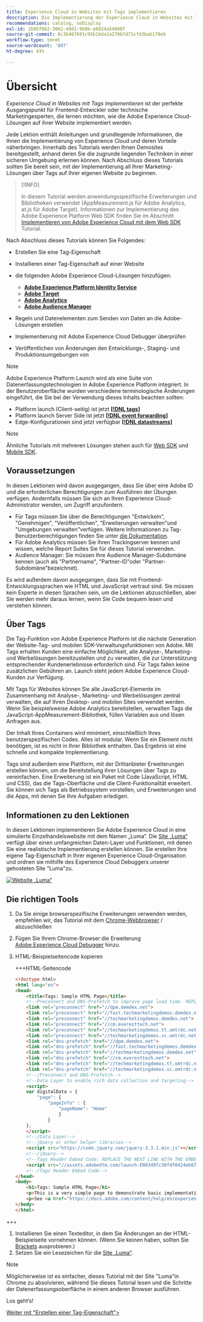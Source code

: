 ```yaml
---
title: Experience Cloud in Websites mit Tags implementieren
description: Die Implementierung der Experience Cloud in Websites mit Tags ist der perfekte Ausgangspunkt für Frontend-Entwickler oder technische Marketingexperten, die lernen möchten, wie die Adobe Experience Cloud-Lösungen auf ihrer Website implementiert werden.
recommendations: catalog, noDisplay
exl-id: 1b95f0b2-3062-49d1-9b0b-e6824a54008f
source-git-commit: 8c3b487691c95b16da2a270b7d71cfd3bab1f0eb
workflow-type: tm+mt
source-wordcount: '897'
ht-degree: 43%

---
```


# Übersicht

_Experience Cloud in Websites mit Tags implementieren_ ist der perfekte Ausgangspunkt für Frontend-Entwickler oder technische Marketingexperten, die lernen möchten, wie die Adobe Experience Cloud-Lösungen auf ihrer Website implementiert werden.

Jede Lektion enthält Anleitungen und grundlegende Informationen, die Ihnen die Implementierung von Experience Cloud und deren Vorteile näherbringen.  Innerhalb des Tutorials werden Ihnen Demosites bereitgestellt, anhand deren Sie die zugrunde liegenden Techniken in einer sicheren Umgebung erlernen können. Nach Abschluss dieses Tutorials sollten Sie bereit sein, mit der Implementierung all Ihrer Marketing-Lösungen über Tags auf Ihrer eigenen Website zu beginnen.

>[!INFO]
>
>In diesem Tutorial werden anwendungsspezifische Erweiterungen und Bibliotheken verwendet (AppMeasurement.js für Adobe Analytics, at.js für Adobe Target). Informationen zur Implementierung des Adobe Experience Platform Web SDK finden Sie im Abschnitt [Implementieren von Adobe Experience Cloud mit dem Web SDK](/help/tutorial-web-sdk/overview.md) Tutorial.


Nach Abschluss dieses Tutorials können Sie Folgendes:

* Erstellen Sie eine Tag-Eigenschaft

* Installieren einer Tag-Eigenschaft auf einer Website

* die folgenden Adobe Experience Cloud-Lösungen hinzufügen:
   * **[Adobe Experience Platform Identity Service](id-service.md)**
   * **[Adobe Target](target.md)**
   * **[Adobe Analytics](analytics.md)**
   * **[Adobe Audience Manager](audience-manager.md)**

* Regeln und Datenelementen zum Senden von Daten an die Adobe-Lösungen erstellen

* Implementierung mit Adobe Experience Cloud Debugger überprüfen

* Veröffentlichen von Änderungen den Entwicklungs-, Staging- und Produktionsumgebungen von 

>[!NOTE]
>
>Adobe Experience Platform Launch wird als eine Suite von Datenerfassungstechnologien in Adobe Experience Platform integriert. In der Benutzeroberfläche wurden verschiedene terminologische Änderungen eingeführt, die Sie bei der Verwendung dieses Inhalts beachten sollten:
>
> * Platform launch (Client-seitig) ist jetzt **[[!DNL tags]](https://experienceleague.adobe.com/docs/experience-platform/tags/home.html?lang=de)**
> * Platform launch Server Side ist jetzt **[[!DNL event forwarding]](https://experienceleague.adobe.com/docs/experience-platform/tags/event-forwarding/overview.html)**
> * Edge-Konfigurationen sind jetzt verfügbar **[[!DNL datastreams]](https://experienceleague.adobe.com/docs/experience-platform/edge/fundamentals/datastreams.html?lang=de)**

>[!NOTE]
>
>Ähnliche Tutorials mit mehreren Lösungen stehen auch für [Web SDK](../tutorial-web-sdk/overview.md) und [Mobile SDK](../tutorial-mobile-sdk/overview.md).

## Voraussetzungen

In diesen Lektionen wird davon ausgegangen, dass Sie über eine Adobe ID und die erforderlichen Berechtigungen zum Ausführen der Übungen verfügen. Andernfalls müssen Sie sich an Ihren Experience Cloud-Administrator wenden, um Zugriff anzufordern.

* Für Tags müssen Sie über die Berechtigungen &quot;Entwickeln&quot;, &quot;Genehmigen&quot;, &quot;Veröffentlichen&quot;, &quot;Erweiterungen verwalten&quot;und &quot;Umgebungen verwalten&quot;verfügen. Weitere Informationen zu Tag-Benutzerberechtigungen finden Sie unter [die Dokumentation](https://experienceleague.adobe.com/docs/experience-platform/tags/admin/user-permissions.html?lang=de).
* Für Adobe Analytics müssen Sie Ihren Trackingserver kennen und wissen, welche Report Suites Sie für dieses Tutorial verwenden.
* Audience Manager: Sie müssen Ihre Audience Manager-Subdomäne kennen (auch als &quot;Partnername&quot;, &quot;Partner-ID&quot;oder &quot;Partner-Subdomäne&quot;bezeichnet).

Es wird außerdem davon ausgegangen, dass Sie mit Frontend-Entwicklungssprachen wie HTML und JavaScript vertraut sind. Sie müssen kein Experte in diesen Sprachen sein, um die Lektionen abzuschließen, aber Sie werden mehr daraus lernen, wenn Sie Code bequem lesen und verstehen können.

## Über Tags

Die Tag-Funktion von Adobe Experience Platform ist die nächste Generation der Website-Tag- und mobilen SDK-Verwaltungsfunktionen von Adobe. Mit Tags erhalten Kunden eine einfache Möglichkeit, alle Analyse-, Marketing- und Werbelösungen bereitzustellen und zu verwalten, die zur Unterstützung entsprechender Kundenerlebnisse erforderlich sind. Für Tags fallen keine zusätzlichen Gebühren an. Launch steht jedem Adobe Experience Cloud-Kunden zur Verfügung.

Mit Tags für Websites können Sie alle JavaScript-Elemente im Zusammenhang mit Analyse-, Marketing- und Werbelösungen zentral verwalten, die auf Ihren Desktop- und mobilen Sites verwendet werden. Wenn Sie beispielsweise Adobe Analytics bereitstellen, verwalten Tags die JavaScript-AppMeasurement-Bibliothek, füllen Variablen aus und lösen Anfragen aus.

Der Inhalt Ihres Containers wird minimiert, einschließlich Ihres benutzerspezifischen Codes. Alles ist modular. Wenn Sie ein Element nicht benötigen, ist es nicht in Ihrer Bibliothek enthalten. Das Ergebnis ist eine schnelle und kompakte Implementierung.

Tags sind außerdem eine Plattform, mit der Drittanbieter Erweiterungen erstellen können, um die Bereitstellung ihrer Lösungen über Tags zu vereinfachen. Eine Erweiterung ist ein Paket mit Code (JavaScript, HTML und CSS), das die Tags-Oberfläche und die Client-Funktionalität erweitert. Sie können sich Tags als Betriebssystem vorstellen, und Erweiterungen sind die Apps, mit denen Sie Ihre Aufgaben erledigen.

## Informationen zu den Lektionen

In diesen Lektionen implementieren Sie Adobe Experience Cloud in eine simulierte Einzelhandelswebsite mit dem Namen „Luma“. Die [Site „Luma“](https://luma.enablementadobe.com/content/luma/us/en.html) verfügt über einen umfangreichen Daten-Layer und Funktionen, mit denen Sie eine realistische Implementierung erstellen können. Sie erstellen Ihre eigene Tag-Eigenschaft in Ihrer eigenen Experience Cloud-Organisation und ordnen sie mithilfe des Experience Cloud Debuggers unserer gehosteten Site &quot;Luma&quot;zu.

[![Website „Luma“](images/overview-luma.png)](https://luma.enablementadobe.com/content/luma/us/en.html)

## Die richtigen Tools

1. Da Sie einige browserspezifische Erweiterungen verwenden werden, empfehlen wir, das Tutorial mit dem [Chrome-Webbrowser](https://www.google.com/chrome/) / abzuschließen
1. Fügen Sie Ihrem Chrome-Browser die Erweiterung [Adobe Experience Cloud Debugger](https://chrome.google.com/webstore/detail/adobe-experience-cloud-de/ocdmogmohccmeicdhlhhgepeaijenapj) hinzu.
1. HTML-Beispielseitencode kopieren

   +++HTML-Seitencode

   ```html
   <!doctype html>
   <html lang="en">
   <head>
       <title>Tags: Sample HTML Page</title>
       <!--Preconnect and DNS-Prefetch to improve page load time. REPLACE "techmarketingdemos" WITH YOUR OWN AAM PARTNER ID, TARGET CLIENT CODE, AND ANALYTICS TRACKING SERVER-->
       <link rel="preconnect" href="//dpm.demdex.net">
       <link rel="preconnect" href="//fast.techmarketingdemos.demdex.net">
       <link rel="preconnect" href="//techmarketingdemos.demdex.net">
       <link rel="preconnect" href="//cm.everesttech.net">
       <link rel="preconnect" href="//techmarketingdemos.tt.omtrdc.net">
       <link rel="preconnect" href="//techmarketingdemos.sc.omtrdc.net">
       <link rel="dns-prefetch" href="//dpm.demdex.net">
       <link rel="dns-prefetch" href="//fast.techmarketingdemos.demdex.net">
       <link rel="dns-prefetch" href="//techmarketingdemos.demdex.net">
       <link rel="dns-prefetch" href="//cm.everesttech.net">
       <link rel="dns-prefetch" href="//techmarketingdemos.tt.omtrdc.net">
       <link rel="dns-prefetch" href="//techmarketingdemos.sc.omtrdc.net">
       <!--/Preconnect and DNS-Prefetch-->
       <!--Data Layer to enable rich data collection and targeting-->
       <script>
       var digitalData = {
           "page": {
               "pageInfo" : {
                   "pageName": "Home"
                   }
               }
       };
       </script>
       <!--/Data Layer-->
       <!--jQuery or other helper libraries-->
       <script src="https://code.jquery.com/jquery-3.3.1.min.js"></script>
       <!--/jQuery-->
       <!--Tags Header Embed Code: REPLACE THE NEXT LINE WITH THE EMBED CODE FROM YOUR OWN DEVELOPMENT ENVIRONMENT-->
       <script src="//assets.adobedtm.com/launch-EN93497c30fdf0424eb678d5f4ffac66dc.min.js" async></script>
       <!--/Tags Header Embed Code-->
   </head>
   <body>
       <h1>Tags: Sample HTML Page</h1>
       <p>This is a very simple page to demonstrate basic implementation concepts of Tags</p>
       <p>See <a href="https://docs.adobe.com/content/help/en/experience-cloud/implementing-in-websites-with-launch/index.html">Implementing the Experience Cloud in Websites with Tags</a> for the complete tutorial</p>
   </body>
   </html>
   ```

+++

1. Installieren Sie einen Texteditor, in dem Sie Änderungen an der HTML-Beispielseite vornehmen können. (Wenn Sie keinen haben, sollten Sie [Brackets](https://brackets.io/) ausprobieren.)
1. Setzen Sie ein Lesezeichen für die [Site „Luma“](https://luma.enablementadobe.com/content/luma/us/en.html).

>[!NOTE]
>
>Möglicherweise ist es einfacher, dieses Tutorial mit der Site &quot;Luma&quot;in Chrome zu absolvieren, während Sie dieses Tutorial lesen und die Schritte der Datenerfassungsoberfläche in einem anderen Browser ausführen.

Los geht‘s!

[Weiter mit &quot;Erstellen einer Tag-Eigenschaft&quot;>](create-a-property.md)
